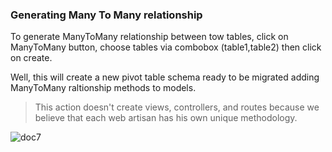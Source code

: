 ### Generating Many To Many relationship

To generate ManyToMany relationship between tow tables, click on ManyToMany button, choose tables via combobox (table1,table2) then click on create.

Well, this will create a new pivot table schema ready to be migrated adding ManyToMany raltionship methods to models.

> This action doesn't create views, controllers, and routes because we believe that each web artisan has his own unique methodology.

![doc7](../img/doc7.png)